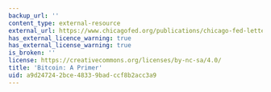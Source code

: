 ```yaml
---
backup_url: ''
content_type: external-resource
external_url: https://www.chicagofed.org/publications/chicago-fed-letter/2013/december-317
has_external_licence_warning: true
has_external_license_warning: true
is_broken: ''
license: https://creativecommons.org/licenses/by-nc-sa/4.0/
title: 'Bitcoin: A Primer'
uid: a9d24724-2bce-4833-9bad-ccf8b2acc3a9
---
```

